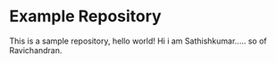 # Example Repository
This is a sample repository, hello world!
Hi i am Sathishkumar..... 
so of Ravichandran.
